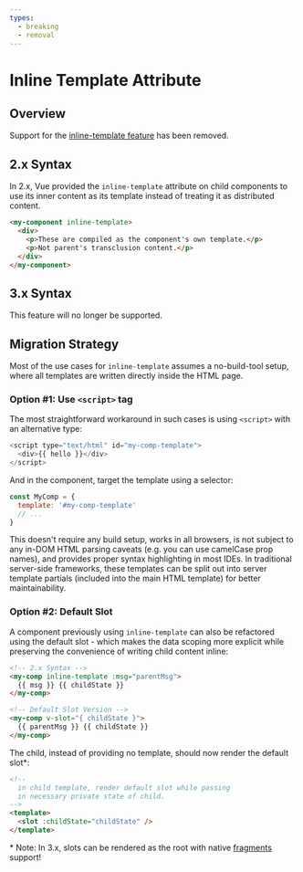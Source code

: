 ```yaml
---
types:
  - breaking
  - removal
---
```


# Inline Template Attribute

## Overview

Support for the [inline-template feature](https://vuejs.org/v2/guide/components-edge-cases.html#Inline-Templates) has been removed.

## 2.x Syntax

In 2.x, Vue provided the `inline-template` attribute on child components to use its inner content as its template instead of treating it as distributed content.

```html
<my-component inline-template>
  <div>
    <p>These are compiled as the component's own template.</p>
    <p>Not parent's transclusion content.</p>
  </div>
</my-component>
```

## 3.x Syntax

This feature will no longer be supported.

## Migration Strategy

Most of the use cases for `inline-template` assumes a no-build-tool setup, where all templates are written directly inside the HTML page.

### Option #1: Use `<script>` tag

The most straightforward workaround in such cases is using `<script>` with an alternative type:

```js
<script type="text/html" id="my-comp-template">
  <div>{{ hello }}</div>
</script>
```

And in the component, target the template using a selector:

```js
const MyComp = {
  template: '#my-comp-template'
  // ...
}
```

This doesn't require any build setup, works in all browsers, is not subject to any in-DOM HTML parsing caveats (e.g. you can use camelCase prop names), and provides proper syntax highlighting in most IDEs. In traditional server-side frameworks, these templates can be split out into server template partials (included into the main HTML template) for better maintainability.

### Option #2: Default Slot

A component previously using `inline-template` can also be refactored using the default slot - which makes the data scoping more explicit while preserving the convenience of writing child content inline:

```html
<!-- 2.x Syntax -->
<my-comp inline-template :msg="parentMsg">
  {{ msg }} {{ childState }}
</my-comp>

<!-- Default Slot Version -->
<my-comp v-slot="{ childState }">
  {{ parentMsg }} {{ childState }}
</my-comp>
```

The child, instead of providing no template, should now render the default slot\*:

```html
<!--
  in child template, render default slot while passing
  in necessary private state of child.
-->
<template>
  <slot :childState="childState" />
</template>
```

\* Note: In 3.x, slots can be rendered as the root with native [fragments](/guide/migration/fragments) support!
